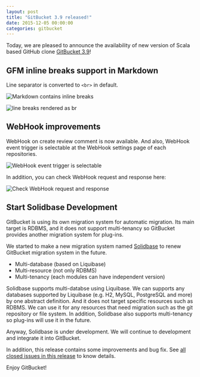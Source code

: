 ```yaml
---
layout: post
title: "GitBucket 3.9 released!"
date: 2015-12-05 00:00:00
categories: gitbucket
---
```


Today, we are pleased to announce the availability of new version of Scala based GitHub clone [GitBucket 3.9](https://github.com/gitbucket/gitbucket/releases/tag/3.9)!

## GFM inline breaks support in Markdown

Line separator is converted to `<br>` in default.

![Markdown contains inline breaks]({{site.baseurl}}/images/gitbucket-3.9/markdown_breaks_1.png)

![line breaks rendered as br]({{site.baseurl}}/images/gitbucket-3.9/markdown_breaks_2.png)

## WebHook improvements

WebHook on create review comment is now available. And also, WebHook event trigger is selectable at the WebHook settings page of each repositories.

![WebHook event trigger is selectable]({{site.baseurl}}/images/gitbucket-3.9/webhook_setting_1.png)

In addition, you can check WebHook request and response here:

![Check WebHook request and response]({{site.baseurl}}/images/gitbucket-3.9/webhook_setting_2.png)

## Start Solidbase Development

GitBucket is using its own migration system for automatic migration. Its main target is RDBMS, and it does not support multi-tenancy so GitBucket provides another migration system for plug-ins.

We started to make a new migration system named [Solidbase](https://github.com/gitbucket/solidbase) to renew GitBucket migration system in the future.

- Multi-database (based on Liquibase)
- Multi-resource (not only RDBMS)
- Multi-tenancy (each modules can have independent version)

Solidbase supports multi-databse using Liquibase. We can supports any databases supported by Liquibase (e.g. H2, MySQL, PostgreSQL and more) by one abstract definition. And it does not target specific resources such as RDBMS. We can use it for any resources that need migration such as the git repository or file system. In addition, Solidbase also supports multi-tenancy so plug-ins will use it in the future.

Anyway, Solidbase is under development. We will continue to development and integrate it into GitBucket.

In addition, this release contains some improvements and bug fix. See [all closed issues in this release](https://github.com/gitbucket/gitbucket/issues?q=is%3Aclosed+milestone%3A3.9) to know details.

Enjoy GitBucket!


